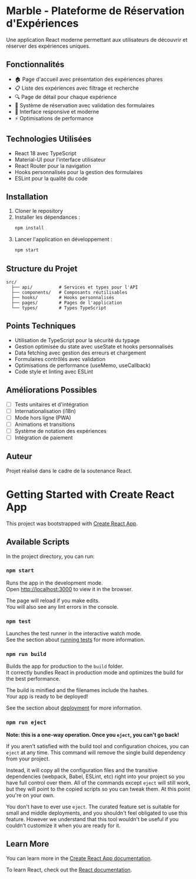 # Marble - Plateforme de Réservation d'Expériences

Une application React moderne permettant aux utilisateurs de découvrir et réserver des expériences uniques.

## Fonctionnalités

- 🏠 Page d'accueil avec présentation des expériences phares
- 📋 Liste des expériences avec filtrage et recherche
- 🔍 Page de détail pour chaque expérience
- 📅 Système de réservation avec validation des formulaires
- 📱 Interface responsive et moderne
- ⚡ Optimisations de performance

## Technologies Utilisées

- React 18 avec TypeScript
- Material-UI pour l'interface utilisateur
- React Router pour la navigation
- Hooks personnalisés pour la gestion des formulaires
- ESLint pour la qualité du code

## Installation

1. Cloner le repository
2. Installer les dépendances :
   ```bash
   npm install
   ```
3. Lancer l'application en développement :
   ```bash
   npm start
   ```

## Structure du Projet

```
src/
  ├── api/          # Services et types pour l'API
  ├── components/   # Composants réutilisables
  ├── hooks/        # Hooks personnalisés
  ├── pages/        # Pages de l'application
  └── types/        # Types TypeScript
```

## Points Techniques

- Utilisation de TypeScript pour la sécurité du typage
- Gestion optimisée du state avec useState et hooks personnalisés
- Data fetching avec gestion des erreurs et chargement
- Formulaires contrôlés avec validation
- Optimisations de performance (useMemo, useCallback)
- Code style et linting avec ESLint

## Améliorations Possibles

- [ ] Tests unitaires et d'intégration
- [ ] Internationalisation (i18n)
- [ ] Mode hors ligne (PWA)
- [ ] Animations et transitions
- [ ] Système de notation des expériences
- [ ] Intégration de paiement

## Auteur

Projet réalisé dans le cadre de la soutenance React.

# Getting Started with Create React App

This project was bootstrapped with [Create React App](https://github.com/facebook/create-react-app).

## Available Scripts

In the project directory, you can run:

### `npm start`

Runs the app in the development mode.\
Open [http://localhost:3000](http://localhost:3000) to view it in the browser.

The page will reload if you make edits.\
You will also see any lint errors in the console.

### `npm test`

Launches the test runner in the interactive watch mode.\
See the section about [running tests](https://facebook.github.io/create-react-app/docs/running-tests) for more information.

### `npm run build`

Builds the app for production to the `build` folder.\
It correctly bundles React in production mode and optimizes the build for the best performance.

The build is minified and the filenames include the hashes.\
Your app is ready to be deployed!

See the section about [deployment](https://facebook.github.io/create-react-app/docs/deployment) for more information.

### `npm run eject`

**Note: this is a one-way operation. Once you `eject`, you can't go back!**

If you aren't satisfied with the build tool and configuration choices, you can `eject` at any time. This command will remove the single build dependency from your project.

Instead, it will copy all the configuration files and the transitive dependencies (webpack, Babel, ESLint, etc) right into your project so you have full control over them. All of the commands except `eject` will still work, but they will point to the copied scripts so you can tweak them. At this point you're on your own.

You don't have to ever use `eject`. The curated feature set is suitable for small and middle deployments, and you shouldn't feel obligated to use this feature. However we understand that this tool wouldn't be useful if you couldn't customize it when you are ready for it.

## Learn More

You can learn more in the [Create React App documentation](https://facebook.github.io/create-react-app/docs/getting-started).

To learn React, check out the [React documentation](https://reactjs.org/).

